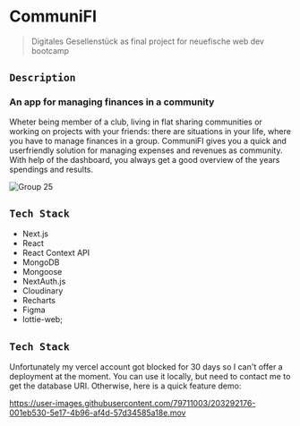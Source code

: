 # CommuniFI

> Digitales Gesellenstück as final project for neuefische web dev bootcamp

## `Description`

### An app for managing finances in a community

Wheter being member of a club, living in flat sharing communities or working on projects with your friends: there are situations in your life, where you have to manage finances in a group. CommuniFI gives you a quick and userfriendly solution for managing expenses and revenues as community. With help of the dashboard, you always get a good overview of the years spendings and results.

![Group 25](https://user-images.githubusercontent.com/79711003/203284966-a68580de-d44b-4a14-8cec-79d634cfc431.png)


## `Tech Stack`

- Next.js
- React
- React Context API
- MongoDB
- Mongoose
- NextAuth.js
- Cloudinary
- Recharts
- Figma
- lottie-web;

## `Tech Stack`

Unfortunately my vercel account got blocked for 30 days so I can't offer a deployment at the moment. You can use it locally, but need to contact me to get the database URI. Otherwise, here is a quick feature demo:

https://user-images.githubusercontent.com/79711003/203292176-001eb530-5e17-4b96-af4d-57d34585a18e.mov

